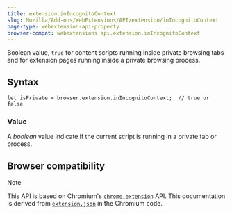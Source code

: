 ```yaml
---
title: extension.inIncognitoContext
slug: Mozilla/Add-ons/WebExtensions/API/extension/inIncognitoContext
page-type: webextension-api-property
browser-compat: webextensions.api.extension.inIncognitoContext
---
```




Boolean value, `true` for content scripts running inside private browsing tabs and for extension pages running inside a private browsing process.

## Syntax

```js-nolint
let isPrivate = browser.extension.inIncognitoContext;  // true or false
```

### Value

A _boolean_ value indicate if the current script is running in a private tab or process.

## Browser compatibility





> [!NOTE]
> This API is based on Chromium's [`chrome.extension`](https://developer.chrome.com/docs/extensions/reference/api/extension#property-inIncognitoContext) API. This documentation is derived from [`extension.json`](https://chromium.googlesource.com/chromium/src/+/master/chrome/common/extensions/api/extension.json) in the Chromium code.

<!--
// Copyright 2015 The Chromium Authors. All rights reserved.
//
// Redistribution and use in source and binary forms, with or without
// modification, are permitted provided that the following conditions are
// met:
//
//    * Redistributions of source code must retain the above copyright
// notice, this list of conditions and the following disclaimer.
//    * Redistributions in binary form must reproduce the above
// copyright notice, this list of conditions and the following disclaimer
// in the documentation and/or other materials provided with the
// distribution.
//    * Neither the name of Google Inc. nor the names of its
// contributors may be used to endorse or promote products derived from
// this software without specific prior written permission.
//
// THIS SOFTWARE IS PROVIDED BY THE COPYRIGHT HOLDERS AND CONTRIBUTORS
// "AS IS" AND ANY EXPRESS OR IMPLIED WARRANTIES, INCLUDING, BUT NOT
// LIMITED TO, THE IMPLIED WARRANTIES OF MERCHANTABILITY AND FITNESS FOR
// A PARTICULAR PURPOSE ARE DISCLAIMED. IN NO EVENT SHALL THE COPYRIGHT
// OWNER OR CONTRIBUTORS BE LIABLE FOR ANY DIRECT, INDIRECT, INCIDENTAL,
// SPECIAL, EXEMPLARY, OR CONSEQUENTIAL DAMAGES (INCLUDING, BUT NOT
// LIMITED TO, PROCUREMENT OF SUBSTITUTE GOODS OR SERVICES; LOSS OF USE,
// DATA, OR PROFITS; OR BUSINESS INTERRUPTION) HOWEVER CAUSED AND ON ANY
// THEORY OF LIABILITY, WHETHER IN CONTRACT, STRICT LIABILITY, OR TORT
// (INCLUDING NEGLIGENCE OR OTHERWISE) ARISING IN ANY WAY OUT OF THE USE
// OF THIS SOFTWARE, EVEN IF ADVISED OF THE POSSIBILITY OF SUCH DAMAGE.
-->
